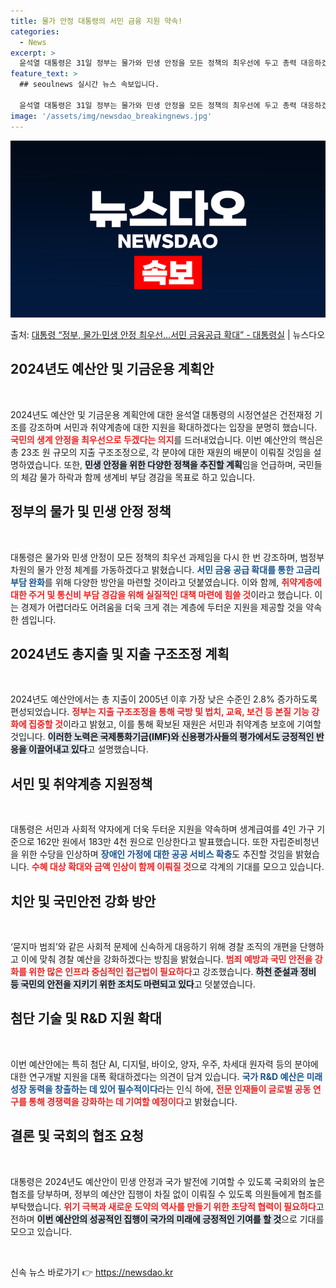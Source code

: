 ```yaml
---
title: 물가 안정 대통령의 서민 금융 지원 약속!
categories:
  - News
excerpt: >
  윤석열 대통령은 31일 정부는 물가와 민생 안정을 모든 정책의 최우선에 두고 총력 대응하겠다고 밝혔다. 아울…
feature_text: >
  ## seoulnews 실시간 뉴스 속보입니다.

  윤석열 대통령은 31일 정부는 물가와 민생 안정을 모든 정책의 최우선에 두고 총력 대응하겠다고 밝혔다. 아울…
image: '/assets/img/newsdao_breakingnews.jpg'
---
```


![뉴스다오 속보](/assets/img/newsdao_breakingnews.jpg)

<p>출처: <a href="https://newsdao.kr/2369" rel="dofollow">대통령 “정부, 물가·민생 안정 최우선…서민 금융공급 확대” - 대통령실</a> | 뉴스다오</p>

<h2 data-ke-size="size26">2024년도 예산안 및 기금운용 계획안</h2>

<p data-ke-size="size16">&nbsp;</p>

2024년도 예산안 및 기금운용 계획안에 대한 윤석열 대통령의 시정연설은 건전재정 기조를 강조하며 서민과 취약계층에 대한 지원을 확대하겠다는 입장을 분명히 했습니다. <b><span style="color: #ee2323;">국민의 생계 안정을 최우선으로 두겠다는 의지</span></b>를 드러내었습니다. 이번 예산안의 핵심은 총 23조 원 규모의 지출 구조조정으로, 각 분야에 대한 재원의 배분이 이뤄질 것임을 설명하였습니다. 또한, <b><span style="background-color: #21538527;">민생 안정을 위한 다양한 정책을 추진할 계획</span></b>임을 언급하며, 국민들의 체감 물가 하락과 함께 생계비 부담 경감을 목표로 하고 있습니다.

<h2 data-ke-size="size26">정부의 물가 및 민생 안정 정책</h2>

<p data-ke-size="size16">&nbsp;</p>

대통령은 물가와 민생 안정이 모든 정책의 최우선 과제임을 다시 한 번 강조하며, 범정부 차원의 물가 안정 체계를 가동하겠다고 밝혔습니다. <b><span style="color: #1a5490;">서민 금융 공급 확대를 통한 고금리 부담 완화</span></b>를 위해 다양한 방안을 마련할 것이라고 덧붙였습니다. 이와 함께, <b><span style="color: #ee2323;">취약계층에 대한 주거 및 통신비 부담 경감을 위해 실질적인 대책 마련에 힘쓸 것</span></b>이라고 했습니다. 이는 경제가 어렵더라도 어려움을 더욱 크게 겪는 계층에 두터운 지원을 제공할 것을 약속한 셈입니다.

<h2 data-ke-size="size26">2024년도 총지출 및 지출 구조조정 계획</h2>

<p data-ke-size="size16">&nbsp;</p>

2024년도 예산안에서는 총 지출이 2005년 이후 가장 낮은 수준인 2.8% 증가하도록 편성되었습니다. <b><span style="color: #ee2323;">정부는 지출 구조조정을 통해 국방 및 법치, 교육, 보건 등 본질 기능 강화에 집중할 것</span></b>이라고 밝혔고, 이를 통해 확보된 재원은 서민과 취약계층 보호에 기여할 것입니다. <b><span style="background-color: #21538527;">이러한 노력은 국제통화기금(IMF)와 신용평가사들의 평가에서도 긍정적인 반응을 이끌어내고 있다</span></b>고 설명했습니다.

<h2 data-ke-size="size26">서민 및 취약계층 지원정책</h2>

<p data-ke-size="size16">&nbsp;</p>

대통령은 서민과 사회적 약자에게 더욱 두터운 지원을 약속하며 생계급여를 4인 가구 기준으로 162만 원에서 183만 4천 원으로 인상한다고 발표했습니다. 또한 자립준비청년을 위한 수당을 인상하며 <b><span style="color: #1a5490;">장애인 가정에 대한 공공 서비스 확충</span></b>도 추진할 것임을 밝혔습니다. <b><span style="color: #ee2323;">수혜 대상 확대와 금액 인상이 함께 이뤄질 것</span></b>으로 각계의 기대를 모으고 있습니다.

<h2 data-ke-size="size26">치안 및 국민안전 강화 방안</h2>

<p data-ke-size="size16">&nbsp;</p>

‘묻지마 범죄’와 같은 사회적 문제에 신속하게 대응하기 위해 경찰 조직의 개편을 단행하고 이에 맞춰 경찰 예산을 강화하겠다는 방침을 밝혔습니다. <b><span style="color: #ee2323;">범죄 예방과 국민 안전을 강화를 위한 많은 인프라 중심적인 접근법이 필요하다</span></b>고 강조했습니다. <b><span style="background-color: #21538527;">하천 준설과 정비 등 국민의 안전을 지키기 위한 조치도 마련되고 있다</span></b>고 덧붙였습니다.

<h2 data-ke-size="size26">첨단 기술 및 R&D 지원 확대</h2>

<p data-ke-size="size16">&nbsp;</p>

이번 예산안에는 특히 첨단 AI, 디지털, 바이오, 양자, 우주, 차세대 원자력 등의 분야에 대한 연구개발 지원을 대폭 확대하겠다는 의견이 담겨 있습니다. <b><span style="color: #1a5490;">국가 R&D 예산은 미래 성장 동력을 창출하는 데 있어 필수적이다</span></b>라는 인식 하에, <b><span style="color: #ee2323;">전문 인재들이 글로벌 공동 연구를 통해 경쟁력을 강화하는 데 기여할 예정이다</span></b>고 밝혔습니다.

<h2 data-ke-size="size26">결론 및 국회의 협조 요청</h2>

<p data-ke-size="size16">&nbsp;</p>

대통령은 2024년도 예산안이 민생 안정과 국가 발전에 기여할 수 있도록 국회와의 높은 협조를 당부하며, 정부의 예산안 집행이 차질 없이 이뤄질 수 있도록 의원들에게 협조를 부탁했습니다. <b><span style="color: #ee2323;">위기 극복과 새로운 도약의 역사를 만들기 위한 초당적 협력이 필요하다</span></b>고 전하며 <b><span style="background-color: #21538527;">이번 예산안의 성공적인 집행이 국가의 미래에 긍정적인 기여를 할 것</span></b>으로 기대를 모으고 있습니다.

<p data-ke-size="size16">&nbsp;</p> 

신속 뉴스 바로가기 👉 <a href="https://newsdao.kr" rel="dofollow">https://newsdao.kr</a>


